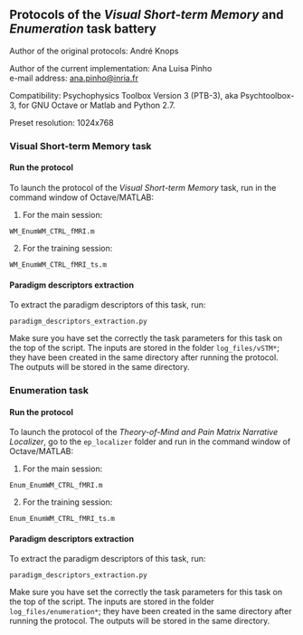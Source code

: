 ## Protocols of the *Visual Short-term Memory* and *Enumeration* task battery

Author of the original protocols: André Knops  

Author of the current implementation: Ana Luisa Pinho  
e-mail address: ana.pinho@inria.fr  

Compatibility: Psychophysics Toolbox Version 3 (PTB-3), aka Psychtoolbox-3, for GNU Octave or Matlab and Python 2.7.  

Preset resolution: 1024x768  


### Visual Short-term Memory task

#### Run the protocol

To launch the protocol of the *Visual Short-term Memory* task, run in the command window of Octave/MATLAB:  

1. For the main session:  

`WM_EnumWM_CTRL_fMRI.m`

2. For the training session:  

`WM_EnumWM_CTRL_fMRI_ts.m`  

#### Paradigm descriptors extraction

To extract the paradigm descriptors of this task, run:  

`paradigm_descriptors_extraction.py`

Make sure you have set the correctly the task parameters for this task on the top of the script. The inputs are stored in the folder `log_files/vSTM*`; they have been created in the same directory after running the protocol. The outputs will be stored in the same directory.


### Enumeration task

#### Run the protocol

To launch the protocol of the *Theory-of-Mind and Pain Matrix Narrative Localizer*, go to the `ep_localizer` folder and run in the command window of Octave/MATLAB:  

1. For the main session:  

`Enum_EnumWM_CTRL_fMRI.m`

2. For the training session:  

`Enum_EnumWM_CTRL_fMRI_ts.m`  

#### Paradigm descriptors extraction

To extract the paradigm descriptors of this task, run:  

`paradigm_descriptors_extraction.py`

Make sure you have set the correctly the task parameters for this task on the top of the script. The inputs are stored in the folder `log_files/enumeration*`; they have been created in the same directory after running the protocol. The outputs will be stored in the same directory.

